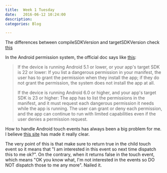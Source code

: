 ```yaml
---
title:  Week 1 Tuesday
date:   2016-06-12 10:24:00
description: 
categories: Blog

---
```

The differences between compileSDKVersion and targetSDKVersion check [this](http://stackoverflow.com/questions/26694108/what-is-the-difference-between-compilesdkversion-and-targetsdkversion)

In the Android permission system, the official doc says like [this](https://developer.android.com/training/permissions/requesting.html):

> If the device is running Android 5.1 or lower, or your app's target SDK is 22 or lower: If you list a dangerous permission in your manifest, the user has to grant the permission when they install the app; if they do not grant the permission, the system does not install the app at all.
> 
> If the device is running Android 6.0 or higher, and your app's target SDK is 23 or higher: The app has to list the permissions in the manifest, and it must request each dangerous permission it needs while the app is running. The user can grant or deny each permission, and the app can continue to run with limited capabilities even if the user denies a permission request.

How to handle Android touch events has always been a big problem for me. I believe [this site](https://developer.android.com/training/gestures/viewgroup.html) has made it really clear.

The very point of this is that make sure to return true in the child touch event so it means that "I am interested in this event so next time dispatch this to me ok?". On the contrary, when it returns false in the touch event, which means "OK you know what, I'm not interested in the events so DO NOT dispatch those to me any more". Nailed it. 


